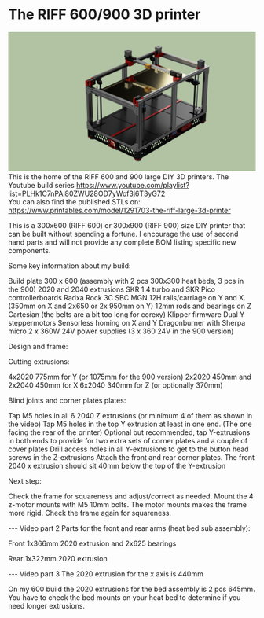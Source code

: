 # The RIFF 600/900 3D printer
![CAD model](render1.png)
This is the home of the RIFF 600 and 900 large DIY 3D printers.
The Youtube build series https://www.youtube.com/playlist?list=PLHk1C7nPAl80ZWU28OD7yWof3j6T3yG72  
You can also find the published STLs on: https://www.printables.com/model/1291703-the-riff-large-3d-printer

This is a 300x600 (RIFF 600) or 300x900 (RIFF 900) size DIY printer that can be built without spending a fortune. I encourage the use of second hand parts and will not provide any complete BOM listing specific new components. 

Some key information about my build:

Build plate 300 x 600 (assembly with 2 pcs 300x300 heat beds, 3 pcs in the 900) 
2020 and 2040 extrusions 
SKR 1.4 turbo and SKR Pico controllerboards 
Radxa Rock 3C SBC 
MGN 12H rails/carriage on Y and X. (350mm on X and 2x650 or 2x 950mm on Y)
12mm rods and bearings on Z 
Cartesian (the belts are a bit too long for corexy) 
Klipper firmware 
Dual Y steppermotors
Sensorless homing on X and Y 
Dragonburner with Sherpa micro 
2 x 360W 24V power supplies (3 x 360 24V in the 900 version)


Design and frame:

Cutting extrusions:

4x2020 775mm for Y (or 1075mm for the 900 version)
2x2020 450mm and 2x2040 450mm for X
6x2040 340mm for Z (or optionally 370mm)

Blind joints and corner plates plates:

Tap M5 holes in all 6 2040 Z extrusions (or minimum 4 of them as shown in the video)
Tap M5 holes in the top Y extrusion at least in one end. (The one facing the rear of the printer) 
Optional but recommended, tap Y-extrusions in both ends to provide for two extra sets of corner plates and a couple of cover plates
Drill access holes in all Y-extrusions to get to the button head screws in the Z-extrusions
Attach the front and rear corner plates. The front 2040 x extrusion should sit 40mm below the top of the Y-extrusion

Next step:

Check the frame for squareness and adjust/correct  as needed.
Mount the 4 z-motor mounts with M5 10mm bolts. The motor mounts makes the frame more rigid. Check the frame again for squareness.

--- Video part 2
Parts for the front and rear arms (heat bed sub assembly):

Front 1x366mm 2020 extrusion and 2x625 bearings

Rear 1x322mm 2020 extrusion

--- Video part 3
The 2020 extrusion for the x axis is 440mm

On my 600 build the 2020 extrusions for the bed assembly is 2 pcs 645mm. You have to check the bed mounts on your heat bed to determine if you need longer extrusions.
